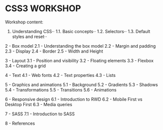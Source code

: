 # CSS3 WORKSHOP

Workshop content: 

1. Understanding CSS⋅⋅
  1.1. Basic concepts⋅⋅
  1.2. Selectors⋅⋅
  1.3. Default styles and reset⋅⋅

2 - Box model
  2.1 - Understanding the box model
  2.2 - Margin and padding
  2.3 - Display
  2.4 - Border
  2.5 - Width and Height

3 - Layout
  3.1 - Position and visibility
  3.2 - Floating elements
  3.3 - Flexbox
  3.4 - Creating a grid
  
4 - Text
  4.1 - Web fonts
  4.2 - Text properties
  4.3 - Lists
  
5 - Graphics and animations
  5.1 - Background
  5.2 - Gradients
  5.3 - Shadows
  5.4 - Transformations
  5.5 - Transitions
  5.6 - Animations

6 - Responsive design
  6.1 - Introduction to RWD
  6.2 - Mobile First vs Desktop First
  6.3 - Media queries
  
7 - SASS
  7.1 - Introduction to SASS
  
8 - References
